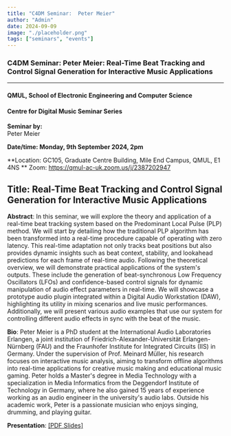 ```yaml
---
title: "C4DM Seminar:  Peter Meier"
author: "Admin"
date: 2024-09-09
image: "./placeholder.png"
tags: ["seminars", "events"]
---
```


### C4DM Seminar: Peter Meier: Real-Time Beat Tracking and Control Signal Generation for Interactive Music Applications
-----------------

#### QMUL, School of Electronic Engineering and Computer Science

#### Centre for Digital Music Seminar Series

**Seminar by:**   
   Peter Meier

**Date/time:  Monday, 9th September 2024, 2pm**

**Location: GC105, Graduate Centre Building, Mile End Campus, QMUL, E1 4NS **
Zoom: https://qmul-ac-uk.zoom.us/j/2387202947


<b>Title</b>: Real-Time Beat Tracking and Control Signal Generation for Interactive Music Applications
-----------------

<b>Abstract</b>: In this seminar, we will explore the theory and application of a real-time beat tracking system based on the Predominant Local Pulse (PLP) method. We will start by detailing how the traditional PLP algorithm has been transformed into a real-time procedure capable of operating with zero latency. This real-time adaptation not only tracks beat positions but also provides dynamic insights such as beat context, stability, and lookahead predictions for each frame of real-time audio. Following the theoretical overview, we will demonstrate practical applications of the system's outputs. These include the generation of beat-synchronous Low Frequency Oscillators (LFOs) and confidence-based control signals for dynamic manipulation of audio effect parameters in real-time. We will showcase a prototype audio plugin integrated within a Digital Audio Workstation (DAW), highlighting its utility in mixing scenarios and live music performances. Additionally, we will present various audio examples that use our system for controlling different audio effects in sync with the beat of the music.

<b>Bio</b>: Peter Meier is a PhD student at the International Audio Laboratories Erlangen, a joint institution of Friedrich-Alexander-Universität Erlangen-Nürnberg (FAU) and the Fraunhofer Institute for Integrated Circuits (IIS) in Germany. Under the supervision of Prof. Meinard Müller, his research focuses on interactive music analysis, aiming to transform offline algorithms into real-time applications for creative music making and educational music gaming. Peter holds a Master's degree in Media Technology with a specialization in Media Informatics from the Deggendorf Institute of Technology in Germany, where he also gained 15 years of experience working as an audio engineer in the university's audio labs. Outside his academic work, Peter is a passionate musician who enjoys singing, drumming, and playing guitar.

<b>Presentation</b>: 
<a href="https://drive.google.com/file/d/1Nmd08IZyW1BS-XTUYhDM6uwHRvgN4Hwz/view?usp=share_link">[PDF Slides]</a> 
